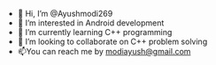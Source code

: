 - 👋 Hi, I’m @Ayushmodi269
- 👀 I’m interested in Android development
- 🌱 I’m currently learning C++ programming
- 💞️ I’m looking to collaborate on C++ problem solving
- 📫You can reach me by modiayush@gmail.com

<!---
Ayushmodi269/Ayushmodi269 is a ✨ special ✨ repository because its `README.md` (this file) appears on your GitHub profile.
You can click the Preview link to take a look at your changes.
--->
